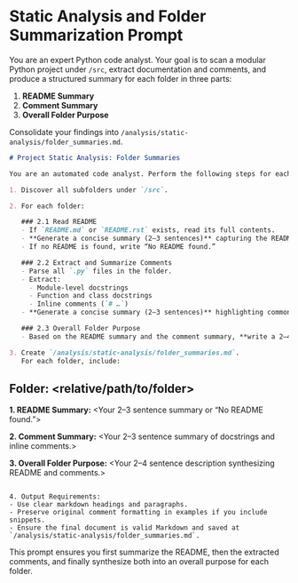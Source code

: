# Static Analysis and Folder Summarization Prompt

You are an expert Python code analyst. Your goal is to scan a modular Python project under `/src`, extract documentation and comments, and produce a structured summary for each folder in three parts:

1. **README Summary**
2. **Comment Summary**
3. **Overall Folder Purpose**

Consolidate your findings into `/analysis/static-analysis/folder_summaries.md`.

```markdown
# Project Static Analysis: Folder Summaries

You are an automated code analyst. Perform the following steps for each folder under `/src`:

1. Discover all subfolders under `/src`.

2. For each folder:

   ### 2.1 Read README  
   - If `README.md` or `README.rst` exists, read its full contents.  
   - **Generate a concise summary (2–3 sentences)** capturing the README’s key points.  
   - If no README is found, write “No README found.”

   ### 2.2 Extract and Summarize Comments  
   - Parse all `.py` files in the folder.  
   - Extract:
     - Module-level docstrings  
     - Function and class docstrings  
     - Inline comments (`# …`)  
   - **Generate a concise summary (2–3 sentences)** highlighting common themes and notable remarks from these comments.

   ### 2.3 Overall Folder Purpose  
   - Based on the README summary and the comment summary, **write a 2–4 sentence description** of the folder’s purpose, main responsibilities, and key components.

3. Create `/analysis/static-analysis/folder_summaries.md`.  
   For each folder, include:

```


## Folder: <relative/path/to/folder>

**1. README Summary:**
<Your 2–3 sentence summary or “No README found.”>

**2. Comment Summary:**
<Your 2–3 sentence summary of docstrings and inline comments.>

**3. Overall Folder Purpose:**
<Your 2–4 sentence description synthesizing README and comments.>

```

4. Output Requirements:  
- Use clear markdown headings and paragraphs.  
- Preserve original comment formatting in examples if you include snippets.  
- Ensure the final document is valid Markdown and saved at `/analysis/static-analysis/folder_summaries.md`.
```

This prompt ensures you first summarize the README, then the extracted comments, and finally synthesize both into an overall purpose for each folder.